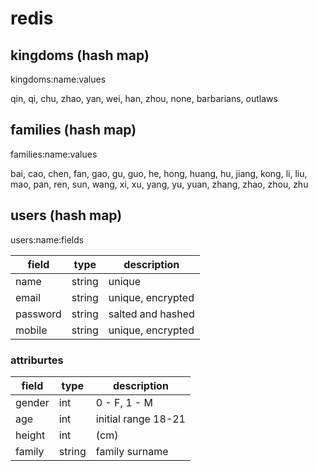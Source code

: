 # redis

## kingdoms (hash map)

kingdoms:name:values

qin, qi, chu, zhao, yan, wei, han, zhou, none, barbarians, outlaws

## families (hash map)

families:name:values

bai, cao, chen, fan, gao, gu, guo, he, hong, huang, hu, jiang, kong, li, liu, mao, pan, ren, sun, wang, xi, xu, yang, yu, yuan, zhang, zhao, zhou, zhu


## users (hash map)

users:name:fields

field | type | description
--- | --- | ---
name | string | unique
email | string | unique, encrypted
password | string | salted and hashed
mobile | string | unique, encrypted

### attriburtes

field | type | description
--- | --- | ---
gender | int | 0 - F, 1 - M
age | int | initial range 18-21
height | int | (cm)
family | string | family surname
